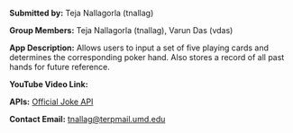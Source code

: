 **Submitted by:** Teja Nallagorla (tnallag)

**Group Members:** Teja Nallagorla (tnallag), Varun Das (vdas)

**App Description:** Allows users to input a set of five playing cards and determines the corresponding poker hand. Also stores a record of all past hands for future reference.

**YouTube Video Link:** 

**APIs:** [Official Joke API](https://github.com/15Dkatz/official_joke_api)

**Contact Email:** tnallag@terpmail.umd.edu
